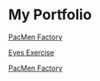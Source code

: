 # My Portfolio

<div> 
 


 <a href ="https://github.com/adriennecmetz/PacManFactory"> PacMen Factory </a>


 
 <div> 

 


  <a href = "https://github.com/adriennecmetz/Eyes"> Eyes Exercise  </a>
  
  <div>
   <a href ="https://github.com/adriennecmetz/bustracking"> PacMen Factory </a>

                                      

